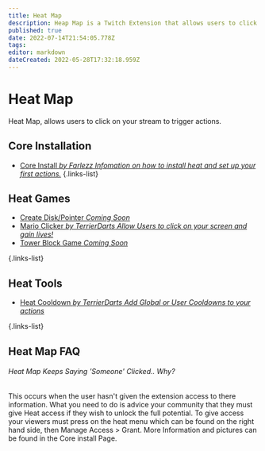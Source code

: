 ```yaml
---
title: Heat Map
description: Heap Map is a Twitch Extension that allows users to click and interact with your stream.
published: true
date: 2022-07-14T21:54:05.778Z
tags: 
editor: markdown
dateCreated: 2022-05-28T17:32:18.959Z
---
```


# Heat Map
Heat Map, allows users to click on your stream to trigger actions. 

## Core Installation

- [Core Install  *by Farlezz* *Infomation on how to install heat and set up your first actions.*](/en/extensions/heat-map/heat-map-core)
{.links-list}

## Heat Games

- [Create Disk/Pointer *Coming Soon*]()
- [Mario Clicker *by TerrierDarts*  *Allow Users to click on your screen and gain lives!*](/en/extensions/heat-map/mario-clicker)
- [Tower Block Game *Coming Soon*]()

{.links-list}

## Heat Tools
- [Heat Cooldown *by TerrierDarts* *Add Global or User Cooldowns to your actions*](/en/extensions/heat-map/heat-cooldown)

{.links-list}

## Heat Map FAQ

###### Heat Map Keeps Saying 'Someone' Clicked.. Why?
This occurs when the user hasn't given the extension access to there information. What you need to do is advice your community that they must give Heat access if they wish to unlock the full potential. To give access your viewers must press on the heat menu which can be found on the right hand side, then Manage Access > Grant. More Information and pictures can be found in the Core install Page.


